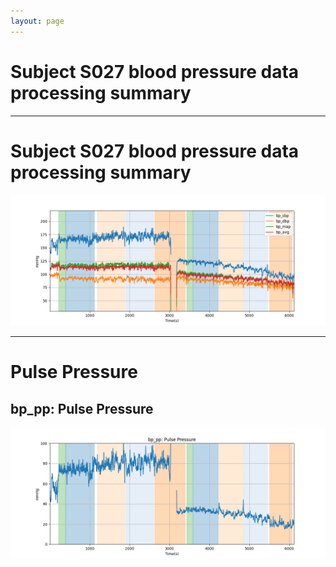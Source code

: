 ```yaml
---
layout: page
---
```


# Subject S027 blood pressure data processing summary




---
# Subject S027 blood pressure data processing summary

![Subject S027 blood pressure data processing summary - Overlay](images/S027_bp_features_overlay.png)

---
# Pulse Pressure

## bp_pp: Pulse Pressure
![bp_pp: Pulse Pressure](images/S027_bp_features_bp_pp.png)
